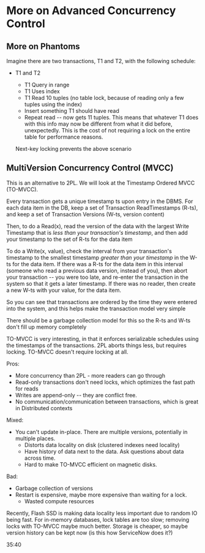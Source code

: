 # More on Advanced Concurrency Control

## More on Phantoms

Imagine there are two transactions, T1 and T2, with the following schedule:

* T1 and T2
  * T1 Query in range
  * T1 Uses index
  * T1 Read 10 tuples (no table lock, because of reading only a few tuples using the index)
  * Insert something T1 should have read
  * Repeat read -- now gets 11 tuples. This means that whatever T1 does with this info may now be different from what it did before, unexpectedly. This is the cost of not requiring a lock on the entire table for performance reasons.

  Next-key locking prevents the above scenario

 ## MultiVersion Concurrency Control (MVCC)

 This is an alternative to 2PL. We will look at the Timestamp Ordered MVCC (TO-MVCC).

 Every transaction gets a unique timestamp ts upon entry in the DBMS. For each data item in the DB, keep a set of Transaction ReadTimestamps (R-ts), and keep a set of Transaction Versions (W-ts, version content)

 Then, to do a Read(x), read the version of the data with the largest Write Timestamp that is *less than your transaction's timestamp*, and then add your timestamp to the set of R-ts for the data item

To do a Write(x, value), check the interval from your transaction's timestamp to the smallest timestamp *greater than your timestamp* in the W-ts for the data item. If there was a R-ts for the data item in this interval (someone who read a previous data version, instead of you), then abort your transaction -- you were too late, and re-enter the transaction in the system so that it gets a later timestamp. If there was no reader, then create a new W-ts with your value, for the data item.

So you can see that transactions are ordered by the time they were entered into the system, and this helps make the transaction model very simple

There should be a garbage collection model for this so the R-ts and W-ts don't fill up memory completely

TO-MVCC is very interesting, in that it enforces serializable schedules using the timestamps of the transactions. 2PL aborts things less, but requires locking. TO-MVCC doesn't require locking at all.

Pros:

* More concurrency than 2PL - more readers can go through
* Read-only transactions don't need locks, which optimizes the fast path for reads
* Writes are append-only -- they are conflict free.
* No communication/communication between transactions, which is great in Distributed contexts

Mixed:

* You can't update in-place. There are multiple versions, potentially in multiple places.
  * Distorts data locality on disk (clustered indexes need locality)
  * Have history of data next to the data. Ask questions about data across time.
  * Hard to make TO-MVCC efficient on magnetic disks.

Bad:
  * Garbage collection of versions
  * Restart is expensive, maybe more expensive than waiting for a lock.
    * Wasted compute resources

Recently, Flash SSD is making data locality less important due to random IO being fast. For in-memory databases, lock tables are too slow; removing locks with TO-MVCC maybe much better. Storage is cheaper, so maybe version history can be kept now (is this how ServiceNow does it?)

35:40














